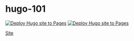 # hugo-101

[![Deploy Hugo site to Pages](https://github.com/panachainy/hugo-101/actions/workflows/pages.yml/badge.svg)](https://github.com/panachainy/hugo-101/actions/workflows/pages.yml) [![Deploy Hugo site to Pages](https://github.com/panachainy/hugo-101/actions/workflows/pages.yml/badge.svg)](https://github.com/panachainy/hugo-101/actions/workflows/pages.yml)

[Site](https://panachainy.github.io/hugo-101/)
